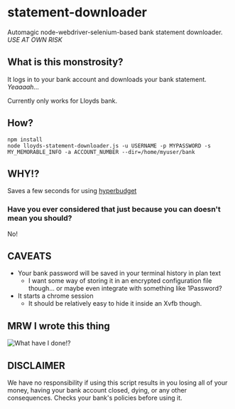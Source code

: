 # statement-downloader
Automagic node-webdriver-selenium-based bank statement downloader. *USE AT OWN RISK*

## What is this monstrosity?
It logs in to your bank account and downloads your bank statement. *Yeaaaah...*

Currently only works for Lloyds bank.

## How?
```
npm install
node lloyds-statement-downloader.js -u USERNAME -p MYPASSWORD -s MY_MEMORABLE_INFO -a ACCOUNT_NUMBER --dir=/home/myuser/bank
```

## WHY!?
Saves a few seconds for using [hyperbudget](https://github.com/hyperbudget/hyperbudget)

### Have you ever considered that just because you can doesn't mean you should?
No!

## CAVEATS
* Your bank password will be saved in your terminal history in plan text
    * I want some way of storing it in an encrypted configuration file though... or maybe even integrate with something like 1Password?
* It starts a chrome session
    * It should be relatively easy to hide it inside an Xvfb though.

## MRW I wrote this thing

![What have I done!?](https://www.errietta.me/whathaveidone.png)

## DISCLAIMER

We have no responsibility if using this script results in you losing all of your money, having your bank account closed, dying, or any other consequences. Checks your bank's policies before using it.
